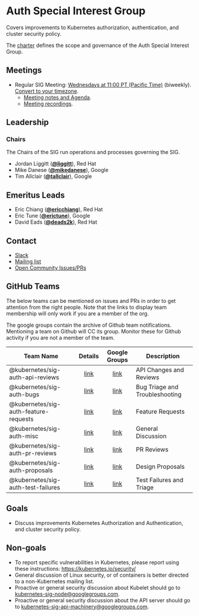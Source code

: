 <!---
This is an autogenerated file!

Please do not edit this file directly, but instead make changes to the
sigs.yaml file in the project root.

To understand how this file is generated, see https://git.k8s.io/community/generator/README.md
--->
# Auth Special Interest Group

Covers improvements to Kubernetes authorization, authentication, and cluster security policy.

The [charter](charter.md) defines the scope and governance of the Auth Special Interest Group.

## Meetings
* Regular SIG Meeting: [Wednesdays at 11:00 PT (Pacific Time)](https://docs.google.com/document/d/1FQx0BPlkkl1Bn0c9ocVBxYIKojpmrS1CFP5h0DI68AE/edit) (biweekly). [Convert to your timezone](http://www.thetimezoneconverter.com/?t=11:00&tz=PT%20%28Pacific%20Time%29).
  * [Meeting notes and Agenda](https://docs.google.com/document/d/1woLGRoONE3EBVx-wTb4pvp4CI7tmLZ6lS26VTbosLKM/edit#).
  * [Meeting recordings](https://www.youtube.com/playlist?list=PL69nYSiGNLP0VMOZ-V7-5AchXTHAQFzJw).

## Leadership

### Chairs
The Chairs of the SIG run operations and processes governing the SIG.

* Jordan Liggitt (**[@liggitt](https://github.com/liggitt)**), Red Hat
* Mike Danese (**[@mikedanese](https://github.com/mikedanese)**), Google
* Tim Allclair (**[@tallclair](https://github.com/tallclair)**), Google

## Emeritus Leads

* Eric Chiang (**[@ericchiang](https://github.com/ericchiang)**), Red Hat
* Eric Tune (**[@erictune](https://github.com/erictune)**), Google
* David Eads (**[@deads2k](https://github.com/deads2k)**), Red Hat

## Contact
* [Slack](https://kubernetes.slack.com/messages/sig-auth)
* [Mailing list](https://groups.google.com/forum/#!forum/kubernetes-sig-auth)
* [Open Community Issues/PRs](https://github.com/kubernetes/community/labels/sig%2Fauth)

## GitHub Teams

The below teams can be mentioned on issues and PRs in order to get attention from the right people.
Note that the links to display team membership will only work if you are a member of the org.

The google groups contain the archive of Github team notifications.
Mentioning a team on Github will CC its group.
Monitor these for Github activity if you are not a member of the team.

| Team Name | Details | Google Groups | Description |
| --------- |:-------:|:-------------:|  ----------- |
| @kubernetes/sig-auth-api-reviews | [link](https://github.com/orgs/kubernetes/teams/sig-auth-api-reviews) | [link](https://groups.google.com/forum/#!forum/kubernetes-sig-auth-api-reviews) | API Changes and Reviews |
| @kubernetes/sig-auth-bugs | [link](https://github.com/orgs/kubernetes/teams/sig-auth-bugs) | [link](https://groups.google.com/forum/#!forum/kubernetes-sig-auth-bugs) | Bug Triage and Troubleshooting |
| @kubernetes/sig-auth-feature-requests | [link](https://github.com/orgs/kubernetes/teams/sig-auth-feature-requests) | [link](https://groups.google.com/forum/#!forum/kubernetes-sig-auth-feature-requests) | Feature Requests |
| @kubernetes/sig-auth-misc | [link](https://github.com/orgs/kubernetes/teams/sig-auth-misc) | [link](https://groups.google.com/forum/#!forum/kubernetes-sig-auth-misc) | General Discussion |
| @kubernetes/sig-auth-pr-reviews | [link](https://github.com/orgs/kubernetes/teams/sig-auth-pr-reviews) | [link](https://groups.google.com/forum/#!forum/kubernetes-sig-auth-pr-reviews) | PR Reviews |
| @kubernetes/sig-auth-proposals | [link](https://github.com/orgs/kubernetes/teams/sig-auth-proposals) | [link](https://groups.google.com/forum/#!forum/kubernetes-sig-auth-proposals) | Design Proposals |
| @kubernetes/sig-auth-test-failures | [link](https://github.com/orgs/kubernetes/teams/sig-auth-test-failures) | [link](https://groups.google.com/forum/#!forum/kubernetes-sig-auth-test-failures) | Test Failures and Triage |

<!-- BEGIN CUSTOM CONTENT -->
## Goals
* Discuss improvements Kubernetes Authorization and Authentication, and cluster security policy.

## Non-goals
* To report specific vulnerabilities in Kubernetes, please report using these instructions: 
https://kubernetes.io/security/
* General discussion of Linux security, or of containers is better directed to a non-Kubernetes mailing list.
* Proactive or general security discussion about Kubelet should go to kubernetes-sig-node@googlegroups.com.
* Proactive or general security discussion about the API server should go to kubernetes-sig-api-machinery@googlegroups.com.  
<!-- END CUSTOM CONTENT -->
